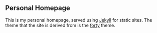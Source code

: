## Personal Homepage

This is my personal homepage, served using [Jekyll](https://jekyllrb.com/) for static sites. The theme that the site is derived from is the [forty](https://github.com/andrewbanchich/forty-jekyll-theme) theme.
